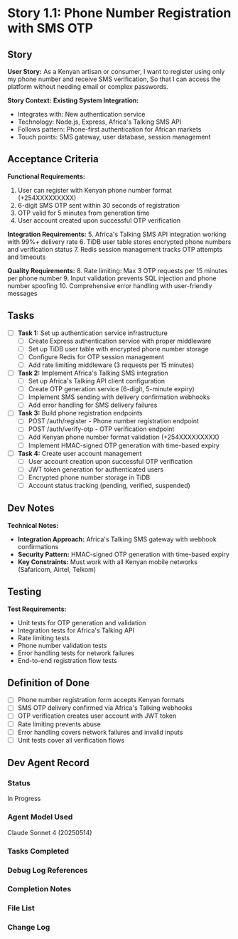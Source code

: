 # Story 1.1: Phone Number Registration with SMS OTP

## Story
**User Story:**
As a Kenyan artisan or consumer,
I want to register using only my phone number and receive SMS verification,
So that I can access the platform without needing email or complex passwords.

**Story Context:**
**Existing System Integration:**
- Integrates with: New authentication service
- Technology: Node.js, Express, Africa's Talking SMS API
- Follows pattern: Phone-first authentication for African markets
- Touch points: SMS gateway, user database, session management

## Acceptance Criteria
**Functional Requirements:**
1. User can register with Kenyan phone number format (+254XXXXXXXXX)
2. 6-digit SMS OTP sent within 30 seconds of registration
3. OTP valid for 5 minutes from generation time
4. User account created upon successful OTP verification

**Integration Requirements:**
5. Africa's Talking SMS API integration working with 99%+ delivery rate
6. TiDB user table stores encrypted phone numbers and verification status
7. Redis session management tracks OTP attempts and timeouts

**Quality Requirements:**
8. Rate limiting: Max 3 OTP requests per 15 minutes per phone number
9. Input validation prevents SQL injection and phone number spoofing
10. Comprehensive error handling with user-friendly messages

## Tasks
- [ ] **Task 1:** Set up authentication service infrastructure
  - [ ] Create Express authentication service with proper middleware
  - [ ] Set up TiDB user table with encrypted phone number storage
  - [ ] Configure Redis for OTP session management
  - [ ] Add rate limiting middleware (3 requests per 15 minutes)

- [ ] **Task 2:** Implement Africa's Talking SMS integration
  - [ ] Set up Africa's Talking API client configuration
  - [ ] Create OTP generation service (6-digit, 5-minute expiry)
  - [ ] Implement SMS sending with delivery confirmation webhooks
  - [ ] Add error handling for SMS delivery failures

- [ ] **Task 3:** Build phone registration endpoints
  - [ ] POST /auth/register - Phone number registration endpoint
  - [ ] POST /auth/verify-otp - OTP verification endpoint
  - [ ] Add Kenyan phone number format validation (+254XXXXXXXXX)
  - [ ] Implement HMAC-signed OTP generation with time-based expiry

- [ ] **Task 4:** Create user account management
  - [ ] User account creation upon successful OTP verification
  - [ ] JWT token generation for authenticated users
  - [ ] Encrypted phone number storage in TiDB
  - [ ] Account status tracking (pending, verified, suspended)

## Dev Notes
**Technical Notes:**
- **Integration Approach:** Africa's Talking SMS gateway with webhook confirmations
- **Security Pattern:** HMAC-signed OTP generation with time-based expiry
- **Key Constraints:** Must work with all Kenyan mobile networks (Safaricom, Airtel, Telkom)

## Testing
**Test Requirements:**
- Unit tests for OTP generation and validation
- Integration tests for Africa's Talking API
- Rate limiting tests
- Phone number validation tests
- Error handling tests for network failures
- End-to-end registration flow tests

## Definition of Done
- [ ] Phone number registration form accepts Kenyan formats
- [ ] SMS OTP delivery confirmed via Africa's Talking webhooks
- [ ] OTP verification creates user account with JWT token
- [ ] Rate limiting prevents abuse
- [ ] Error handling covers network failures and invalid inputs
- [ ] Unit tests cover all verification flows

## Dev Agent Record
### Status
In Progress

### Agent Model Used
Claude Sonnet 4 (20250514)

### Tasks Completed
<!-- To be updated by dev agent with checkboxes -->

### Debug Log References
<!-- To be updated by dev agent -->

### Completion Notes
<!-- To be updated by dev agent -->

### File List
<!-- To be updated by dev agent with all created/modified files -->

### Change Log
<!-- To be updated by dev agent -->